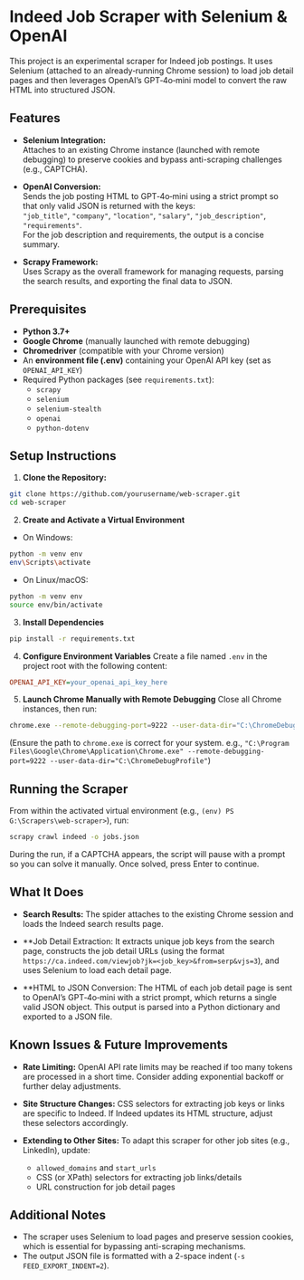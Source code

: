 # Indeed Job Scraper with Selenium & OpenAI

This project is an experimental scraper for Indeed job postings. It uses Selenium (attached to an already‐running Chrome session) to load job detail pages and then leverages OpenAI’s GPT‑4o‑mini model to convert the raw HTML into structured JSON.

## Features

- **Selenium Integration:**  
  Attaches to an existing Chrome instance (launched with remote debugging) to preserve cookies and bypass anti-scraping challenges (e.g., CAPTCHA).

- **OpenAI Conversion:**  
  Sends the job posting HTML to GPT‑4o‑mini using a strict prompt so that only valid JSON is returned with the keys:  
  `"job_title"`, `"company"`, `"location"`, `"salary"`, `"job_description"`, `"requirements"`.  
  For the job description and requirements, the output is a concise summary.

- **Scrapy Framework:**  
  Uses Scrapy as the overall framework for managing requests, parsing the search results, and exporting the final data to JSON.

## Prerequisites

- **Python 3.7+**
- **Google Chrome** (manually launched with remote debugging)
- **Chromedriver** (compatible with your Chrome version)
- An **environment file (.env)** containing your OpenAI API key (set as `OPENAI_API_KEY`)
- Required Python packages (see `requirements.txt`):
  - `scrapy`
  - `selenium`
  - `selenium-stealth`
  - `openai`
  - `python-dotenv`

## Setup Instructions

1. **Clone the Repository:**
```bash
git clone https://github.com/yourusername/web-scraper.git
cd web-scraper
```

2. **Create and Activate a Virtual Environment**
- On Windows:
```bash
python -m venv env
env\Scripts\activate
```
- On Linux/macOS:
```bash
python -m venv env
source env/bin/activate
```

3. **Install Dependencies**
```bash
pip install -r requirements.txt
```

4. **Configure Environment Variables**
    Create a file named `.env` in the project root with the following content:
```ini
OPENAI_API_KEY=your_openai_api_key_here
```

5. **Launch Chrome Manually with Remote Debugging**
    Close all Chrome instances, then run:
```bash
chrome.exe --remote-debugging-port=9222 --user-data-dir="C:\ChromeDebugProfile"
```
(Ensure the path to `chrome.exe` is correct for your system. e.g., `"C:\Program Files\Google\Chrome\Application\Chrome.exe" --remote-debugging-port=9222 --user-data-dir="C:\ChromeDebugProfile"`)

## Running the Scraper

From within the activated virtual environment (e.g., `(env) PS G:\Scrapers\web-scraper>`), run:

```bash
scrapy crawl indeed -o jobs.json
```
During the run, if a CAPTCHA appears, the script will pause with a prompt so you can solve it manually. Once solved, press Enter to continue.

## What It Does

- **Search Results:**
    The spider attaches to the existing Chrome session and loads the Indeed search results page.

- **Job Detail Extraction:
It extracts unique job keys from the search page, constructs the job detail URLs (using the format `https://ca.indeed.com/viewjob?jk=<job_key>&from=serp&vjs=3`), and uses Selenium to load each detail page.

- **HTML to JSON Conversion:
The HTML of each job detail page is sent to OpenAI’s GPT‑4o‑mini with a strict prompt, which returns a single valid JSON object. This output is parsed into a Python dictionary and exported to a JSON file.

## Known Issues & Future Improvements

- **Rate Limiting:**
    OpenAI API rate limits may be reached if too many tokens are processed in a short time. Consider adding exponential backoff or further delay adjustments.

- **Site Structure Changes:**
    CSS selectors for extracting job keys or links are specific to Indeed. If Indeed updates its HTML structure, adjust these selectors accordingly.

- **Extending to Other Sites:**
    To adapt this scraper for other job sites (e.g., LinkedIn), update:
    - `allowed_domains` and `start_urls`
    - CSS (or XPath) selectors for extracting job links/details
    - URL construction for job detail pages

## Additional Notes

- The scraper uses Selenium to load pages and preserve session cookies, which is essential for bypassing anti-scraping mechanisms.
- The output JSON file is formatted with a 2-space indent (`-s FEED_EXPORT_INDENT=2`).